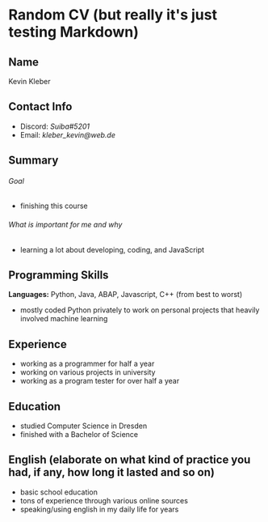 # Random CV (but really it's just testing Markdown)
## Name
Kevin Kleber
## Contact Info
* Discord: _Suiba#5201_
* Email: _kleber_kevin@web.de_
## Summary 
###### Goal
* finishing this course 
###### What is important for me and why
* learning a lot about developing, coding, and JavaScript
## Programming Skills
**Languages:** Python, Java, ABAP, Javascript, C++ (from best to worst)
* mostly coded Python privately to work on personal projects that heavily involved machine learning
## Experience
* working as a programmer for half a year
* working on various projects in university
* working as a program tester for over half a year
## Education 
* studied Computer Science in Dresden
* finished with a Bachelor of Science
## English (elaborate on what kind of practice you had, if any, how long it lasted and so on)
* basic school education
* tons of experience through various online sources
* speaking/using english in my daily life for years
